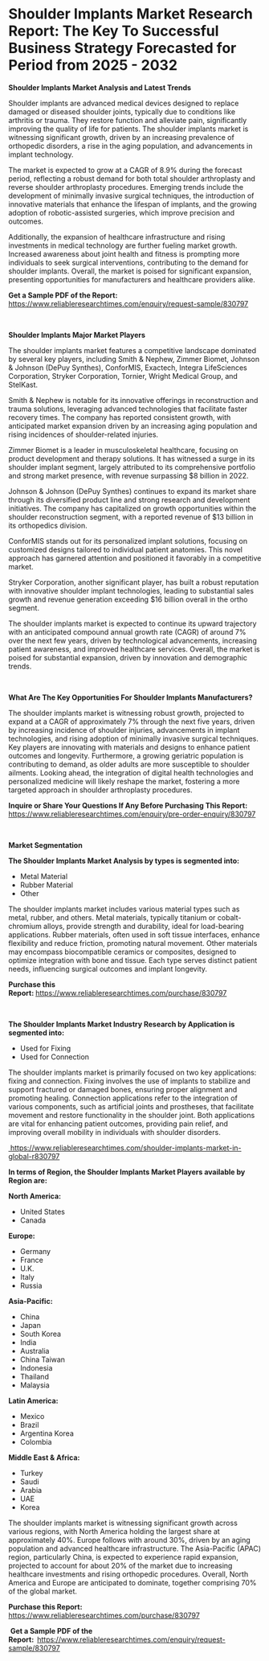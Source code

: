 <p><h1>Shoulder Implants Market Research Report: The Key To Successful Business Strategy Forecasted for Period from 2025 - 2032</h1></p><p><strong>Shoulder Implants Market Analysis and Latest Trends</strong></p>
<p><p>Shoulder implants are advanced medical devices designed to replace damaged or diseased shoulder joints, typically due to conditions like arthritis or trauma. They restore function and alleviate pain, significantly improving the quality of life for patients. The shoulder implants market is witnessing significant growth, driven by an increasing prevalence of orthopedic disorders, a rise in the aging population, and advancements in implant technology.</p><p>The market is expected to grow at a CAGR of 8.9% during the forecast period, reflecting a robust demand for both total shoulder arthroplasty and reverse shoulder arthroplasty procedures. Emerging trends include the development of minimally invasive surgical techniques, the introduction of innovative materials that enhance the lifespan of implants, and the growing adoption of robotic-assisted surgeries, which improve precision and outcomes.</p><p>Additionally, the expansion of healthcare infrastructure and rising investments in medical technology are further fueling market growth. Increased awareness about joint health and fitness is prompting more individuals to seek surgical interventions, contributing to the demand for shoulder implants. Overall, the market is poised for significant expansion, presenting opportunities for manufacturers and healthcare providers alike.</p></p>
<p><strong>Get a Sample PDF of the Report:&nbsp;</strong> <a href="https://www.reliableresearchtimes.com/enquiry/request-sample/830797?utm_campaign=3070&utm_medium=2&utm_source=Github&utm_content=ia&utm_term=13042025&utm_id=shoulder-implants">https://www.reliableresearchtimes.com/enquiry/request-sample/830797</a></p>
<p>&nbsp;</p>
<p><strong>Shoulder Implants Major Market Players</strong></p>
<p><p>The shoulder implants market features a competitive landscape dominated by several key players, including Smith & Nephew, Zimmer Biomet, Johnson & Johnson (DePuy Synthes), ConforMIS, Exactech, Integra LifeSciences Corporation, Stryker Corporation, Tornier, Wright Medical Group, and StelKast. </p><p>Smith & Nephew is notable for its innovative offerings in reconstruction and trauma solutions, leveraging advanced technologies that facilitate faster recovery times. The company has reported consistent growth, with anticipated market expansion driven by an increasing aging population and rising incidences of shoulder-related injuries.</p><p>Zimmer Biomet is a leader in musculoskeletal healthcare, focusing on product development and therapy solutions. It has witnessed a surge in its shoulder implant segment, largely attributed to its comprehensive portfolio and strong market presence, with revenue surpassing $8 billion in 2022.</p><p>Johnson & Johnson (DePuy Synthes) continues to expand its market share through its diversified product line and strong research and development initiatives. The company has capitalized on growth opportunities within the shoulder reconstruction segment, with a reported revenue of $13 billion in its orthopedics division.</p><p>ConforMIS stands out for its personalized implant solutions, focusing on customized designs tailored to individual patient anatomies. This novel approach has garnered attention and positioned it favorably in a competitive market.</p><p>Stryker Corporation, another significant player, has built a robust reputation with innovative shoulder implant technologies, leading to substantial sales growth and revenue generation exceeding $16 billion overall in the ortho segment.</p><p>The shoulder implants market is expected to continue its upward trajectory with an anticipated compound annual growth rate (CAGR) of around 7% over the next few years, driven by technological advancements, increasing patient awareness, and improved healthcare services. Overall, the market is poised for substantial expansion, driven by innovation and demographic trends.</p></p>
<p>&nbsp;</p>
<p><strong>What Are The Key Opportunities For Shoulder Implants Manufacturers?</strong></p>
<p><p>The shoulder implants market is witnessing robust growth, projected to expand at a CAGR of approximately 7% through the next five years, driven by increasing incidence of shoulder injuries, advancements in implant technologies, and rising adoption of minimally invasive surgical techniques. Key players are innovating with materials and designs to enhance patient outcomes and longevity. Furthermore, a growing geriatric population is contributing to demand, as older adults are more susceptible to shoulder ailments. Looking ahead, the integration of digital health technologies and personalized medicine will likely reshape the market, fostering a more targeted approach in shoulder arthroplasty procedures.</p></p>
<p><strong>Inquire or Share Your Questions If Any Before Purchasing This Report:</strong> <a href="https://www.reliableresearchtimes.com/enquiry/pre-order-enquiry/830797?utm_campaign=3070&utm_medium=2&utm_source=Github&utm_content=ia&utm_term=13042025&utm_id=shoulder-implants">https://www.reliableresearchtimes.com/enquiry/pre-order-enquiry/830797</a></p>
<p>&nbsp;</p>
<p><strong>Market Segmentation</strong></p>
<p><strong>The Shoulder Implants Market Analysis by types is segmented into:</strong></p>
<p><ul><li>Metal Material</li><li>Rubber Material</li><li>Other</li></ul></p>
<p><p>The shoulder implants market includes various material types such as metal, rubber, and others. Metal materials, typically titanium or cobalt-chromium alloys, provide strength and durability, ideal for load-bearing applications. Rubber materials, often used in soft tissue interfaces, enhance flexibility and reduce friction, promoting natural movement. Other materials may encompass biocompatible ceramics or composites, designed to optimize integration with bone and tissue. Each type serves distinct patient needs, influencing surgical outcomes and implant longevity.</p></p>
<p><strong>Purchase this Report:&nbsp;</strong><a href="https://www.reliableresearchtimes.com/purchase/830797?utm_campaign=3070&utm_medium=2&utm_source=Github&utm_content=ia&utm_term=13042025&utm_id=shoulder-implants">https://www.reliableresearchtimes.com/purchase/830797</a></p>
<p>&nbsp;</p>
<p><strong>The Shoulder Implants Market Industry Research by Application is segmented into:</strong></p>
<p><ul><li>Used for Fixing</li><li>Used for Connection</li></ul></p>
<p><p>The shoulder implants market is primarily focused on two key applications: fixing and connection. Fixing involves the use of implants to stabilize and support fractured or damaged bones, ensuring proper alignment and promoting healing. Connection applications refer to the integration of various components, such as artificial joints and prostheses, that facilitate movement and restore functionality in the shoulder joint. Both applications are vital for enhancing patient outcomes, providing pain relief, and improving overall mobility in individuals with shoulder disorders.</p></p>
<p><a href="https://www.reliableresearchtimes.com/shoulder-implants-market-in-global-r830797?utm_campaign=3070&utm_medium=2&utm_source=Github&utm_content=ia&utm_term=13042025&utm_id=shoulder-implants">&nbsp;https://www.reliableresearchtimes.com/shoulder-implants-market-in-global-r830797</a></p>
<p><strong>In terms of Region, the Shoulder Implants Market Players available by Region are:</strong></p>
<p>
    <p> <strong> North America: </strong>
        <ul>
            <li>United States</li>
            <li>Canada</li>
        </ul>
        </p> 
    <p> <strong> Europe: </strong>
        <ul>
            <li>Germany</li>
            <li>France</li>
            <li>U.K.</li>
            <li>Italy</li>
            <li>Russia</li>
        </ul>
        </p> 
    <p> <strong> Asia-Pacific: </strong>
        <ul>
            <li>China</li>
            <li>Japan</li>
            <li>South Korea</li>
            <li>India</li>
            <li>Australia</li>
            <li>China Taiwan</li>
            <li>Indonesia</li>
            <li>Thailand</li>
            <li>Malaysia</li>
        </ul>
        </p> 
    <p> <strong> Latin America: </strong>
        <ul>
            <li>Mexico</li>
            <li>Brazil</li>
            <li>Argentina Korea</li>
            <li>Colombia</li>
        </ul>
        </p> 
    <p> <strong> Middle East & Africa: </strong>
        <ul>
            <li>Turkey</li>
            <li>Saudi</li>
            <li>Arabia</li>
            <li>UAE</li>
            <li>Korea</li>
        </ul>
    </p>
    </p>
<p><p>The shoulder implants market is witnessing significant growth across various regions, with North America holding the largest share at approximately 40%. Europe follows with around 30%, driven by an aging population and advanced healthcare infrastructure. The Asia-Pacific (APAC) region, particularly China, is expected to experience rapid expansion, projected to account for about 20% of the market due to increasing healthcare investments and rising orthopedic procedures. Overall, North America and Europe are anticipated to dominate, together comprising 70% of the global market.</p></p>
<p><strong>Purchase this Report: </strong><a href="https://www.reliableresearchtimes.com/purchase/830797?utm_campaign=3070&utm_medium=2&utm_source=Github&utm_content=ia&utm_term=13042025&utm_id=shoulder-implants">https://www.reliableresearchtimes.com/purchase/830797</a></p>
<p>&nbsp;<strong>Get a Sample PDF of the Report:&nbsp;&nbsp;</strong><a href="https://www.reliableresearchtimes.com/enquiry/request-sample/830797?utm_campaign=3070&utm_medium=2&utm_source=Github&utm_content=ia&utm_term=13042025&utm_id=shoulder-implants">https://www.reliableresearchtimes.com/enquiry/request-sample/830797</a></p>
<p><strong></strong></p>
<p><p></p><p></p><p></p></p>